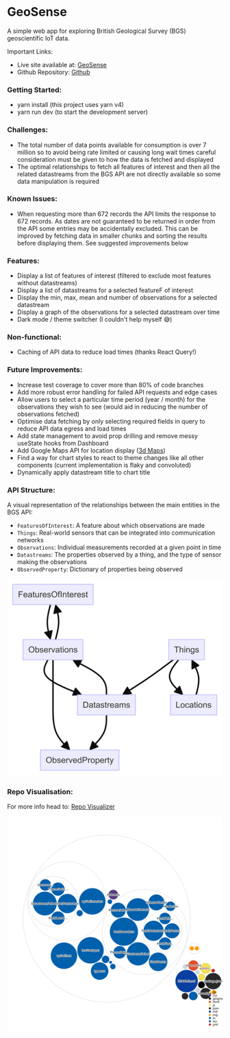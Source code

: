 # GeoSense
A simple web app for exploring British Geological Survey (BGS) geoscientific IoT data.

Important Links:
- Live site available at: [GeoSense](https://geosense-bgs.netlify.app/)
- Github Repository: [Github](https://github.com/waldowred5/GeoSense)

### Getting Started:
- yarn install (this project uses yarn v4)
- yarn run dev (to start the development server)

### Challenges:
- The total number of data points available for consumption is over 7 million so to avoid being rate limited or causing long wait times careful consideration must be given to how the data is fetched and displayed
- The optimal relationships to fetch all features of interest and then all the related datastreams from the BGS API are not directly available so some data manipulation is required

### Known Issues:
- When requesting more than 672 records the API limits the response to 672 records. As dates are not guaranteed to be returned in order from the API some entries may be accidentally excluded. This can be improved by fetching data in smaller chunks and sorting the results before displaying them. See suggested improvements below

### Features:
- Display a list of features of interest (filtered to exclude most features without datastreams)
- Display a list of datastreams for a selected featureF of interest
- Display the min, max, mean and number of observations for a selected datastream
- Display a graph of the observations for a selected datastream over time
- Dark mode / theme switcher (I couldn't help myself 😅)

### Non-functional:
- Caching of API data to reduce load times (thanks React Query!)

### Future Improvements:
- Increase test coverage to cover more than 80% of code branches
- Add more robust error handling for failed API requests and edge cases
- Allow users to select a particular time period (year / month) for the observations they wish to see (would aid in reducing the number of observations fetched)
- Optimise data fetching by only selecting required fields in query to reduce API data egress and load times
- Add state management to avoid prop drilling and remove messy useState hooks from Dashboard
- Add Google Maps API for location display ([3d Maps](https://developers.google.com/maps/documentation/javascript/3d-maps-getting-started?hl=en))
- Find a way for chart styles to react to theme changes like all other components (current implementation is flaky and convoluted)
- Dynamically apply datastream title to chart title

### API Structure:
A visual representation of the relationships between the main entities in the BGS API:
- `FeaturesOfInterest`: A feature about which observations are made
- `Things`: Real-world sensors that can be integrated into communication networks
- `Observations`: Individual measurements recorded at a given point in time
- `Datastreams`: The properties observed by a thing, and the type of sensor making the observations
- `ObservedProperty`: Dictionary of properties being observed

![Mermaid Diagram](./mermaid-diagram.png)

### Repo Visualisation:
For more info head to: [Repo Visualizer](https://octo.github.com/projects/repo-visualization)

![Repo Visualizer](./diagram.svg)

